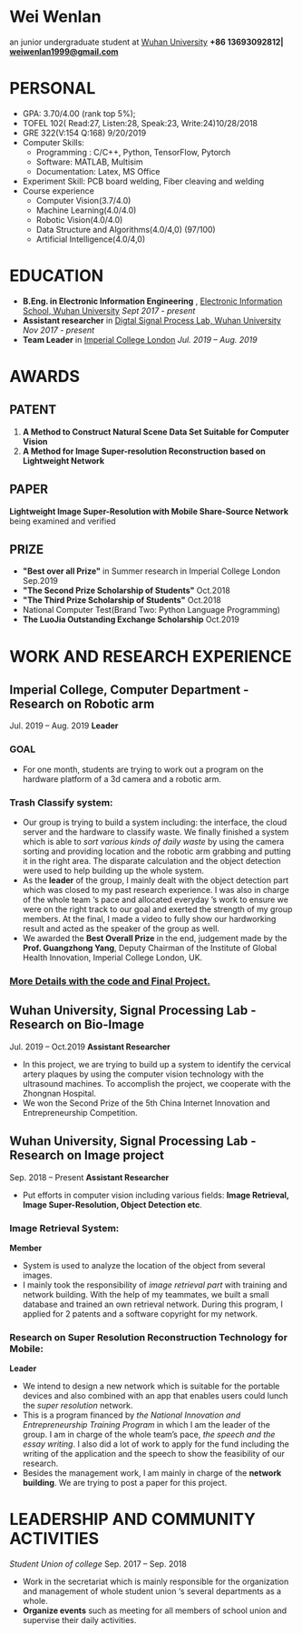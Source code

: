 # Wei Wenlan
an  junior undergraduate student at [Wuhan University](https://en.whu.edu.cn/)
**+86 13693092812| weiwenlan1999@gmail.com**

# PERSONAL
-	GPA: 3.70/4.00 (rank top 5%); 
-	TOFEL 102( Read:27, Listen:28, Speak:23, Write:24)10/28/2018                                             
- GRE 322(V:154 Q:168)                              9/20/2019
- Computer Skills:
    -	Programming : C/C++, Python, TensorFlow, Pytorch
    -	Software: MATLAB, Multisim 
    -	Documentation: Latex, MS Office
- Experiment Skill: PCB board welding, Fiber cleaving and welding
-	Course experience
    - Computer Vision(3.7/4.0) 
    - Machine Learning(4.0/4.0)
    - Robotic Vision(4.0/4.0)
    - Data Structure and Algorithms(4.0/4,0) (97/100) 
    - Artificial Intelligence(4.0/4,0)


# EDUCATION
* **B.Eng. in Electronic Information Engineering** , [Electronic Information School, Wuhan University](http://eis.whu.edu.cn/index.shtml)
*Sept 2017 - present*
* **Assistant researcher** in [Digtal Signal Process Lab, Wuhan University](http://dsp.whu.edu.cn/)
*Nov 2017 - present*
* **Team Leader** in [Imperial College London](https://www.imperial.ac.uk/)
*Jul. 2019 – Aug. 2019*

# AWARDS
## PATENT
1. **A Method to Construct Natural Scene Data Set Suitable for Computer Vision**
2.	**A Method for Image Super-resolution Reconstruction based on Lightweight Network**

## PAPER
**Lightweight Image Super-Resolution with Mobile Share-Source Network** being examined and verified

## PRIZE
* **"Best over all Prize"** in Summer research in Imperial College London Sep.2019
* **"The Second Prize Scholarship of Students"** Oct.2018
* **"The Third Prize Scholarship of Students"** Oct.2018
* National Computer Test(Brand Two: Python Language Programming)
* **The LuoJia Outstanding Exchange Scholarship** Oct.2019

# WORK AND RESEARCH EXPERIENCE

## Imperial College, Computer Department - Research on Robotic arm 
Jul. 2019 – Aug. 2019
**Leader** 
### GOAL
- For one month, students are trying to work out a program on the hardware platform of a 3d camera and a robotic arm.

### Trash Classify system: 
-	Our group is trying to build a system including: the interface, the cloud server and the hardware to classify waste. We finally finished a system which is able to *sort various kinds of daily waste* by using the camera sorting and providing location and the robotic arm grabbing and putting it in the right area. The disparate calculation and the object detection were used to help building up the whole system.
-	As the **leader** of the group, I mainly dealt with the object detection part which was closed to my past research experience. I was also in charge of the whole team ‘s pace and allocated everyday ’s work to ensure we were on the right track to our goal and exerted the strength of my group members. At the final, I made a video to fully show our hardworking result and acted as the speaker of the group as well. 
-	We awarded the **Best Overall Prize** in the end, judgement made by the **Prof. Guangzhong Yang**, Deputy Chairman of the Institute of Global Health Innovation, Imperial College London, UK.

### [More Details with the code and Final Project.](https://github.com/weiwenlan/Trash-classification-robotic-arm)

## Wuhan University, Signal Processing Lab - Research on Bio-Image
Jul. 2019 – Oct.2019
**Assistant Researcher** 
* In this project, we are trying to build up a system to identify the cervical artery plaques by using the computer vision technology with the ultrasound machines. To accomplish the project, we cooperate with the Zhongnan Hospital.
* We won the Second Prize of the 5th China Internet Innovation and Entrepreneurship Competition. 

## Wuhan University, Signal Processing Lab - Research on Image project
Sep. 2018 – Present
**Assistant Researcher** 
-	Put efforts in computer vision including various fields: **Image Retrieval, Image Super-Resolution, Object Detection etc**.

### Image Retrieval System: 
**Member**
-	System is used to analyze the location of the object from several images.
-	I mainly took the responsibility of *image retrieval part* with training and network building. With the help of my teammates, we built a small database and trained an own retrieval network. During this program, I applied for 2 patents and a software copyright for my network.

### Research on Super Resolution Reconstruction Technology for Mobile: 
**Leader**
-	We intend to design a new network which is suitable for the portable devices and also combined with an app that enables users could lunch the *super resolution* network.
-	This is a program financed by *the National Innovation and Entrepreneurship Training Program* in which I am the leader of the group. I am in charge of the whole team’s pace, *the speech and the essay writing*. I also did a lot of work to apply for the fund including the writing of the application and the speech to show the feasibility of our research.
-	Besides the management work, I am mainly in charge of the **network building**. We are trying to post a paper for this project.

# LEADERSHIP AND COMMUNITY ACTIVITIES
*Student Union of college*
Sep. 2017 – Sep. 2018
- Work in the secretariat which is mainly responsible for the organization and management of whole student union ‘s several departments as a whole.
-	**Organize events** such as meeting for all members of school union and supervise their daily activities.

